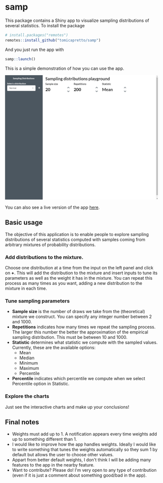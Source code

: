 
# samp

This package contains a Shiny app to visualize sampling distributions of several 
statistics. To install the package

```r
# install.packages("remotes")
remotes::install_github("tomicapretto/samp")
```

And you just run the app with

```r
samp::launch()
```

This is a simple demonstration of how you can use the app.

<img src="inst/www/samp.gif">


You can also see a live version of the app [here](https://tomicapretto.shinyapps.io/samp/).

## Basic usage

The objective of this application is to enable people to explore sampling
distributions of several statistics computed with samples coming from arbitrary
mixtures of probability distributions. 

### Add distributions to the mixture.

Choose one distribution at a time from the input on the left panel and click on **+**. 
This will add the distribution to the mixture and insert inputs to tune its 
parameters as well as the weight it has in the mixture. You can repeat this process 
as many times as you want, adding a new distribution to the mixture in each time.

### Tune sampling parameters

* **Sample size** is the number of draws we take from the (theoretical) mixture 
we construct. You can specify any integer number between 2 and 1000.
* **Repetitions** indicates how many times we repeat the sampling process. The larger
this number the better the approximation of the empirical sampling distribution. 
This must be between 10 and 1000.
* **Statistic** determines what statistic we compute with the sampled values. 
Currently, these are the available options:
  + Mean
  + Median
  + Minimum
  + Maximum
  + Percentile
* **Percentile** indicates which percentile we compute when we select Percentile option
in Statistic.

### Explore the charts

Just see the interactive charts and make up your conclusions!


## Final notes

* Weights must add up to 1. A notification appears every time weights add up to 
something different than 1.
* I would like to improve how the app handles weights. Ideally I would like to write
something that tunes the weights automatically so they sum 1 by default but allows
the user to choose other values. 
* Appart from better default weights, I don't think I will be adding many features 
to the app in the nearby feature.
* Want to contribute? Please do! I'm very open to any type of contribution 
(even if it is just a comment about something good/bad in the app).
